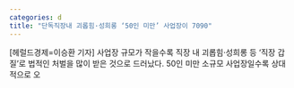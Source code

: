```yaml
---
categories: d
title: "단독직장내 괴롭힘·성희롱 ‘50인 미만’ 사업장이 7090"
---
```

[헤럴드경제=이승환 기자] 사업장 규모가 작을수록 직장 내 괴롭힘&middot;성희롱 등 &lsquo;직장 갑질&rsquo;로 법적인 처벌을 많이 받은 것으로 드러났다. 50인 미만 소규모 사업장일수록 상대적으로 오